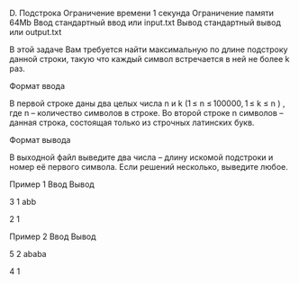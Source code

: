 
D. Подстрока
Ограничение времени 	1 секунда
Ограничение памяти 	64Mb
Ввод 	стандартный ввод или input.txt
Вывод 	стандартный вывод или output.txt

В этой задаче Вам требуется найти максимальную по длине подстроку данной строки, такую что каждый символ встречается в ней не более k раз.

Формат ввода

В первой строке даны два целых числа n и k (1 ≤ n ≤ 100000, 1 ≤ k ≤ n ) , где n – количество символов в строке. Во второй строке n символов – данная строка, состоящая только из строчных латинских букв.

Формат вывода

В выходной файл выведите два числа – длину искомой подстроки и номер её первого символа. Если решений несколько, выведите любое.

Пример 1
Ввод
Вывод

3 1
abb

	

2 1

Пример 2
Ввод
Вывод

5 2
ababa

	

4 1
